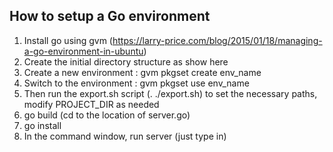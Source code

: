 ## How to setup a Go environment

1. Install go using gvm (https://larry-price.com/blog/2015/01/18/managing-a-go-environment-in-ubuntu)
2. Create the initial directory structure as show here
3. Create a new environment : gvm pkgset create env_name
4. Switch to the environment : gvm pkgset use env_name
5. Then run the export.sh script (. ./export.sh) to set the necessary paths, modify PROJECT_DIR as needed
6. go build (cd to the location of server.go)
7. go install
8. In the command window, run server (just type in)
